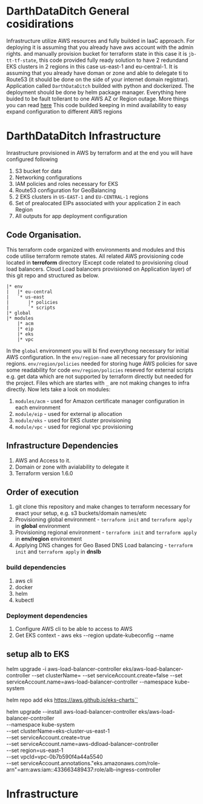 # DarthDataDitch General cosidirations
Infrastructure utilize AWS resources and fully builded in IaaC approach. For deploying it is assuming that you already have aws account with the admin rights. and manually provision bucket for terraform state in this case it is `jb-tt-tf-state`, this code provided fully ready solution to have 2 redundand EKS clusters in 2 regions in this case us-east-1 and eu-central-1. It is assuming that you already have doman or zone and able to delegate ti to Route53 (it should be done on the side of your internet domain registrar). Application called `DarthDataDitch` builded with python and dockerized. The deployment should be done by helm package manager. Everything here buided to be fault tollerant to one AWS AZ or Region outage. More things you can read [here](https://docs.google.com/document/d/1_5W-mnQ0Ws0bq8gDrwcKPqiczHOUIyRVEaWobPW_bQk/edit) This code builded keeping in mind availability to easy expand configuration to different AWS regions
# DarthDataDitch Infrastructure
Inrastructure provisioned in AWS by terraform and at the end you will have configured following
1. S3 bucket for data
1. Networking configurations
1. IAM policies and roles necessary for EKS
1. Route53 configuration for GeoBalancing
1. 2 EKS clusters in ```US-EAST-1``` and ```EU-CENTRAL-1``` regions
1. Set of prealocated EIPs associated with your application 2 in each Region
1. All outputs for app deployment configuration
## Code Organisation.
This terraform code organized with environments and modules and this code utilise terraform remote states. All related AWS provisioning code located in **terroform** directory (Except code related to provisioning cloud load balancers. Cloud Load balancers provisioned on Application layer) of this git repo and structured as below.
```
|* env
|   |* eu-central
|   `* us-east
|       |* policies
|       `* scripts
|* global
|* modules
    |* acm
    |* eip
    |* eks
    |* vpc
```
In the ```global``` environment you will bi find everythong necessary for initial AWS configuration. In the ```env/region-name``` all necessary for provisioning regions. ```env/region/policies``` needed for storing huge AWS policies for save some readability for code ```env/region/policies``` reseved for external scripts e.g. get data which are not supported by terraform directly but needed for the project.
Files which are startes with `_` are not making changes to infra directly. Now lets take a look on modules:
1. `modules/acm` - used for Amazon certificate manager configuration in each environment
1. `module/eip` - used for external ip allocation
1. `module/eks` - used for EKS cluster provisioning
1. `module/vpc` - used for regional vpc provisioning
## Infrastructure Dependencies
1. AWS and Access to it.
1. Domain or zone with avialability to delegate it
1. Terraform version 1.6.0
## Order of execution
1. git clone this repository and make changes to terraform necessary for exact your setup, e.g. s3 buckets/domain names/etc
1. Provisioning global environment - `terraform init` and `terraform apply` in **global** environment
1. Provisioning regional environment - `terraform init` and `terraform apply` in **env/region** environment
1. Applying DNS changes for Geo Based DNS Load balancing - `terraform init` and `terraform apply` in **dnslb**




### build dependencies
1. aws cli
1. docker
1. helm
1. kubectl
### Deployment dependencies
1. Configure AWS cli to be able to access to AWS
1. Get EKS context - aws eks --region <region-code> update-kubeconfig --name <cluster-name>

## setup alb to EKS
helm upgrade -i aws-load-balancer-controller eks/aws-load-balancer-controller --set clusterName=<eks-cluster-name> --set serviceAccount.create=false --set serviceAccount.name=aws-load-balancer-controller --namespace kube-system


helm repo add eks https://aws.github.io/eks-charts``

helm upgrade --install aws-load-balancer-controller eks/aws-load-balancer-controller \
    --namespace kube-system \
    --set clusterName=eks-cluster-us-east-1 \
    --set serviceAccount.create=true \
    --set serviceAccount.name=aws-ddload-balancer-controller \
    --set region=us-east-1 \
    --set vpcId=vpc-0b7b590f4a44a5540 \
    --set serviceAccount.annotations."eks\.amazonaws\.com/role-arn"=arn:aws:iam::433663489437:role/alb-ingress-controller


# Infrastructure

